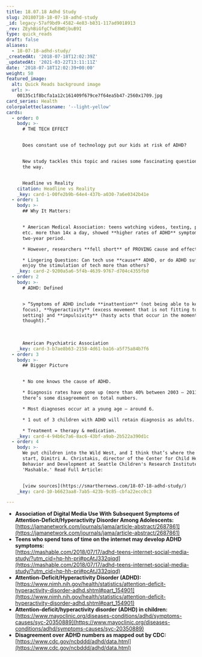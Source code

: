 ```yaml
---
title: 18.07.18 Adhd Study
slug: 20180718-18-07-18-adhd-study
_id: legacy-57af9bd9-4582-4e83-b831-117ad9018913
_rev: ZEyhBiGfgCfwE8WOjbuB9I
type: quick_reads
draft: false
aliases:
  - 18-07-18-adhd-study/
_createdAt: '2018-07-18T12:02:39Z'
_updatedAt: '2021-03-22T13:11:11Z'
date: '2018-07-18T12:02:39+00:00'
weight: 50
featured_image:
  alt: Quick Reads background image
  url: >-
    00135c1f8bcfa1a12c161409f679ce7f64ea5b47-2560x1709.jpg
card_series: Health
colorpaletteclassname: '--light-yellow'
cards:
  - order: 0
    body: >-
      # THE TECH EFFECT


      Does constant use of technology put our kids at risk of ADHD?


      New study tackles this topic and raises some fascinating questions along
      the way.


      Headline vs Reality
    citation: Headline vs Reality
    _key: card-1-00fe2b9b-64e4-437b-a030-7a6e0342b41e
  - order: 1
    body: >-
      ## Why It Matters:


      * American Medical Association: teens watching videos, texting, posting,
      etc. more than 14x a day, showed **higher rates of ADHD** symptoms over
      two-year period.

      * However, researchers **fell short** of PROVING cause and effect.

      * Lingering Question: Can tech use **cause** ADHD, or do ADHD sufferers
      enjoy the stimulation of tech more than others?
    _key: card-2-9200a5a6-5f4b-4639-9767-d704c4355fb0
  - order: 2
    body: >-
      # ADHD: Defined


      > “Symptoms of ADHD include **inattention** (not being able to keep
      focus), **hyperactivity** (excess movement that is not fitting to the
      setting) and **impulsivity** (hasty acts that occur in the moment without
      thought).”  
        
        
        
      American Psychiatric Association
    _key: card-3-b7ae8b63-2158-4d61-ba16-a5f75a84b7f6
  - order: 3
    body: >-
      ## Bigger Picture


      * No one knows the cause of ADHD.

      * Diagnosis rates have gone up (more than 40% between 2003 – 2011) though
      there’s some disagreement on total numbers.

      * Most diagnoses occur at a young age – around 6.

      * 1 out of 3 children with ADHD will retain diagnosis as adults.

      * Treatment = therapy & medication.
    _key: card-4-94b6c7a6-8ac6-43bf-a9ab-2b522a390d1c
  - order: 4
    body: >-
      We put children into the Wild West, and I think that’s where the problems
      start, Dimitri A. Christakis, director of the Center for Child Health,
      Behavior and Development at Seattle Children's Research Institute to
      'Mashable.' Read Full Article:


      [view sources](https://smarthernews.com/18-07-18-adhd-study/)
    _key: card-10-b6623aa8-7ab5-423b-9c85-cbfa22ecc0c3

---
```

* **Association of Digital Media Use With Subsequent Symptoms of Attention-Deficit/Hyperactivity Disorder Among Adolescents:**  
[https://jamanetwork.com/journals/jama/article-abstract/2687861](https://jamanetwork.com/journals/jama/article-abstract/2687861)
* **Teens who spend tons of time on the internet may develop ADHD symptoms:**  
[https://mashable.com/2018/07/17/adhd-teens-internet-social-media-study/?utm_cid=hp-hh-pri#pcAtJ332qiqd](https://mashable.com/2018/07/17/adhd-teens-internet-social-media-study/?utm_cid=hp-hh-pri#pcAtJ332qiqd)
* **Attention-Deficit/Hyperactivity Disorder (ADHD):**  
[https://www.nimh.nih.gov/health/statistics/attention-deficit-hyperactivity-disorder-adhd.shtml#part_154901](https://www.nimh.nih.gov/health/statistics/attention-deficit-hyperactivity-disorder-adhd.shtml#part_154901)
* **Attention-deficit/hyperactivity disorder (ADHD) in children:**  
[https://www.mayoclinic.org/diseases-conditions/adhd/symptoms-causes/syc-20350889](https://www.mayoclinic.org/diseases-conditions/adhd/symptoms-causes/syc-20350889)
* **Disagreement over ADHD numbers as mapped out by CDC:**  
[https://www.cdc.gov/ncbddd/adhd/data.html](https://www.cdc.gov/ncbddd/adhd/data.html)